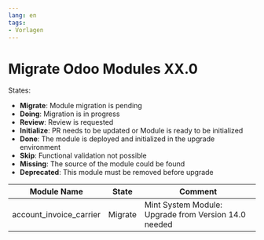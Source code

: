 ```yaml
---
lang: en
tags:
- Vorlagen
---
```

# Migrate Odoo Modules XX.0

States:

* **Migrate**: Module migration is pending
* **Doing**: Migration is in progress
* **Review**: Review is requested
* **Initialize**: PR needs to be updated or Module is ready to be initialized
* **Done**: The module is deployed and initialized in the upgrade environment
* **Skip**: Functional validation not possible
* **Missing**: The source of the module could be found
* **Deprecated**: This module must be removed before upgrade

| Module Name             | State   | Comment                                              |
| ----------------------- | ------- | ---------------------------------------------------- |
| account_invoice_carrier | Migrate | Mint System Module: Upgrade from Version 14.0 needed |
